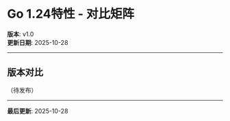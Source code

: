 # Go 1.24特性 - 对比矩阵

**版本**: v1.0  
**更新日期**: 2025-10-28

---

## 版本对比

（待发布）

---

**最后更新**: 2025-10-28

